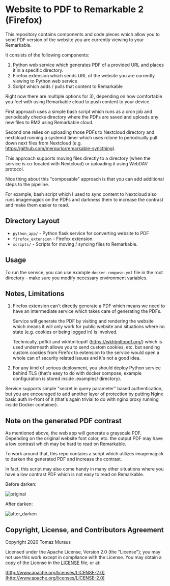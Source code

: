 # Website to PDF to Remarkable 2 (Firefox)

This repository contains components and code pieces which allow you to send PDF version of the
website you are currently viewing to your Remarkable.

It consists of the following components:

1. Python web service which generates PDF of a provided URL and places it in a specific directory.
2. Firefox extension which sends URL of the website you are currently viewing to Python web service
3. Script which adds / pulls that content to Remarkable

Right now there are multiple options for 3), depending on how comfortable you feel with using
Remarkable cloud to push content to your device.

First approach uses a simple bash script which runs as a cron job and periodically checks directory
where the PDFs are saved and uploads any new files to RM2 using Remarkable cloud.

Second one relies on uploading those PDFs to Nextcloud directory and nextcloud running a systemd
timer which uses rclone to periodically pull down next files from Nextcloud (e.g. 
https://github.com/merqurio/remarkable-syncthing).

This approach supports moving files directly to a directory (when the service is co-located with
Nextcloud) or uploading it using WebDAV protocol.

Nice thing about this "composable" approach is that you can add additional steps to the pipeline.

For example, bash script which I used to sync content to Nextcloud also runs imagemagick on the
PDFs and darkness them to increase the contrast and make them easier to read.

## Directory Layout

* ``python_app/`` - Python flask service for converting website to PDF
* ``firefox_extension`` - Firefox extension.
* ``scripts/`` - Scripts for moving / syncing files to Remarkable.

## Usage

To run the service, you can use example ``docker-compose.yml`` file in the root directory -
make sure you modify necessary environment variables.

## Notes, Limitations

1. Firefox extension can't directly generate a PDF which means we need to have an intermediate
   service which takes care of generating the PDFs.

   Service will generate the PDF by visiting and rendering the website which means it will only
   work for public website and situations where no state (e.g. cookies or being logged in) is
   involved.

   Technically, pdfkit and wkhtmltopdf (https://wkhtmltopdf.org/) which is used underneath
   allows you to send custom cookies, etc. but sending custom cookies from Firefox to extension
   to the service would open a whole can of security related issues and it's not a good idea.

2. For any kind of serious deployment, you should deploy Python service behind TLS (that's easy to
  do with docker compose, example configuration is stored inside .examples/ directory).

  Service supports simple "secret in query parameter" based authentication, but you are encouraged
  to add another layer of protection by putting Nginx basic auth in-front of it (that's again trivial
  to do with nginx proxy running inside Docker container).

## Note on the generated PDF contrast

As mentioned above, the web app will generate a grayscale PDF. Depending on the original website
font color, etc. the output PDF may have a low contrast which may be hard to read on Remarkable.

To work around that, this repo contains a script which utilizes imagemagick to darken the
generated PDF and increase the contrast.

In fact, this script may also come handy in many other situations where you have a low contrast PDF
which is not easy to read on Remarkable.

Before darken:

![original](https://user-images.githubusercontent.com/125088/102696665-30d41180-4230-11eb-9157-5fe1c34f9243.jpg)

After darken:

![after_darken](https://user-images.githubusercontent.com/125088/102696667-33366b80-4230-11eb-8841-76525d0e2ab1.jpg)

## Copyright, License, and Contributors Agreement

Copyright 2020 Tomaz Muraus

Licensed under the Apache License, Version 2.0 (the "License"); you may not use this work except in
compliance with the License. You may obtain a copy of the License in the [LICENSE](LICENSE) file, or at:

[http://www.apache.org/licenses/LICENSE-2.0](http://www.apache.org/licenses/LICENSE-2.0)
